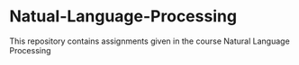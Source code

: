 # Natual-Language-Processing
This repository contains assignments given in the course Natural Language Processing

